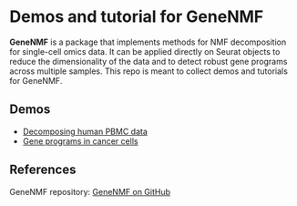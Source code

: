# Demos and tutorial for GeneNMF

**GeneNMF** is a package that implements methods for NMF decomposition for single-cell omics data. It can be applied directly on Seurat objects to reduce the dimensionality of the data and to detect robust gene programs across multiple samples. This repo is meant to collect demos and tutorials for GeneNMF.

## Demos
* [Decomposing human PBMC data](https://carmonalab.github.io/GeneNMF.demo/NMF_demo_PBMC.html)
* [Gene programs in cancer cells](https://carmonalab.github.io/GeneNMF.demo/NMF_demo_cancercells.html)

## References
GeneNMF repository: [GeneNMF on GitHub](https://github.com/carmonalab/GeneNMF)
